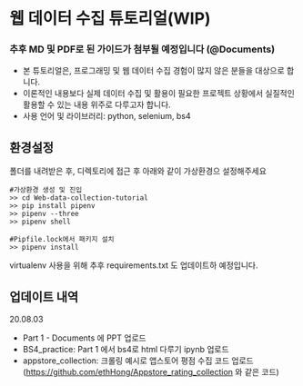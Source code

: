 # 웹 데이터 수집 튜토리얼(WIP)
### 추후 MD 및 PDF로 된 가이드가 첨부될 예정입니다 (@Documents)
* 본 튜토리얼은, 프로그래밍 및 웹 데이터 수집 경험이 많지 않은 분들을 대상으로 합니다.
* 이론적인 내용보다 실제 데이터 수집 및 활용이 필요한 프로젝트 상황에서 실질적인 활용할 수 있는 내용 위주로 다루고자 합니다.  
* 사용 언어 및 라이브러리: python, selenium, bs4

## 환경설정

폴더를 내려받은 후, 디렉토리에 접근 후 아래와 같이 가상환경으 설정해주세요
~~~
#가상환경 생성 및 진입
>> cd Web-data-collection-tutorial
>> pip install pipenv
>> pipenv --three
>> pipenv shell

#Pipfile.lock에서 패키지 설치
>> pipenv install
~~~
virtualenv 사용을 위해 추후 requirements.txt 도 업데이트하 예정입니다. 

## 업데이트 내역
20.08.03
* Part 1 - Documents 에 PPT 업로드
* BS4_practice: Part 1 에서 bs4로 html 다루기 ipynb 업로드
* appstore_collection: 크롤링 예시로 앱스토어 평점 수집 코드 업로드 (https://github.com/ethHong/Appstore_rating_collection 와 같은 코드)
